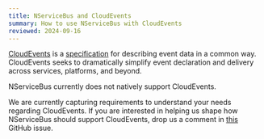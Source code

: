 ```yaml
---
title: NServiceBus and CloudEvents
summary: How to use NServiceBus with CloudEvents
reviewed: 2024-09-16
---
```


[CloudEvents](https://cloudevents.io) is a [specification](https://github.com/cloudevents/spec/blob/main/cloudevents/spec.md) for describing event data in a common way. CloudEvents seeks to dramatically simplify event declaration and delivery across services, platforms, and beyond.

NServiceBus currently does not natively support CloudEvents.

We are currently capturing requirements to understand your needs regarding CloudEvents.
If you are interested in helping &#117;s shape how NServiceBus should support CloudEvents, drop &#117;s a comment in [this](https://github.com/Particular/NServiceBus/issues/5357) GitHub issue.
